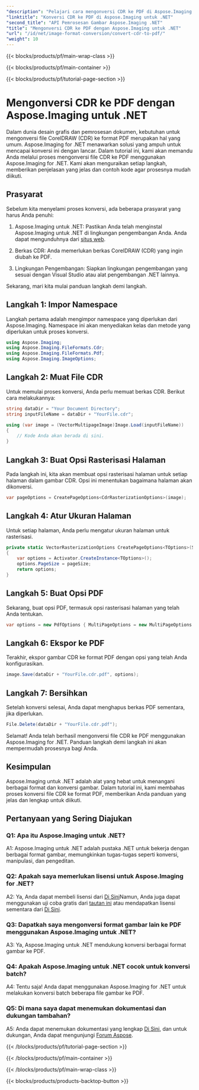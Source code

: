 ```yaml
---
"description": "Pelajari cara mengonversi CDR ke PDF di Aspose.Imaging untuk .NET. Panduan langkah demi langkah untuk konversi yang lancar."
"linktitle": "Konversi CDR ke PDF di Aspose.Imaging untuk .NET"
"second_title": "API Pemrosesan Gambar Aspose.Imaging .NET"
"title": "Mengonversi CDR ke PDF dengan Aspose.Imaging untuk .NET"
"url": "/id/net/image-format-conversion/convert-cdr-to-pdf/"
"weight": 10
---
```


{{< blocks/products/pf/main-wrap-class >}}

{{< blocks/products/pf/main-container >}}

{{< blocks/products/pf/tutorial-page-section >}}

# Mengonversi CDR ke PDF dengan Aspose.Imaging untuk .NET

Dalam dunia desain grafis dan pemrosesan dokumen, kebutuhan untuk mengonversi file CorelDRAW (CDR) ke format PDF merupakan hal yang umum. Aspose.Imaging for .NET menawarkan solusi yang ampuh untuk mencapai konversi ini dengan lancar. Dalam tutorial ini, kami akan memandu Anda melalui proses mengonversi file CDR ke PDF menggunakan Aspose.Imaging for .NET. Kami akan menguraikan setiap langkah, memberikan penjelasan yang jelas dan contoh kode agar prosesnya mudah diikuti.

## Prasyarat

Sebelum kita menyelami proses konversi, ada beberapa prasyarat yang harus Anda penuhi:

1. Aspose.Imaging untuk .NET: Pastikan Anda telah menginstal Aspose.Imaging untuk .NET di lingkungan pengembangan Anda. Anda dapat mengunduhnya dari [situs web](https://releases.aspose.com/imaging/net/).

2. Berkas CDR: Anda memerlukan berkas CorelDRAW (CDR) yang ingin diubah ke PDF.

3. Lingkungan Pengembangan: Siapkan lingkungan pengembangan yang sesuai dengan Visual Studio atau alat pengembangan .NET lainnya.

Sekarang, mari kita mulai panduan langkah demi langkah.

## Langkah 1: Impor Namespace

Langkah pertama adalah mengimpor namespace yang diperlukan dari Aspose.Imaging. Namespace ini akan menyediakan kelas dan metode yang diperlukan untuk proses konversi.

```csharp
using Aspose.Imaging;
using Aspose.Imaging.FileFormats.Cdr;
using Aspose.Imaging.FileFormats.Pdf;
using Aspose.Imaging.ImageOptions;
```

## Langkah 2: Muat File CDR

Untuk memulai proses konversi, Anda perlu memuat berkas CDR. Berikut cara melakukannya:

```csharp
string dataDir = "Your Document Directory";
string inputFileName = dataDir + "YourFile.cdr";

using (var image = (VectorMultipageImage)Image.Load(inputFileName))
{
    // Kode Anda akan berada di sini.
}
```

## Langkah 3: Buat Opsi Rasterisasi Halaman

Pada langkah ini, kita akan membuat opsi rasterisasi halaman untuk setiap halaman dalam gambar CDR. Opsi ini menentukan bagaimana halaman akan dikonversi.

```csharp
var pageOptions = CreatePageOptions<CdrRasterizationOptions>(image);
```

## Langkah 4: Atur Ukuran Halaman

Untuk setiap halaman, Anda perlu mengatur ukuran halaman untuk rasterisasi.

```csharp
private static VectorRasterizationOptions CreatePageOptions<TOptions>(Size pageSize) where TOptions : VectorRasterizationOptions
{
    var options = Activator.CreateInstance<TOptions>();
    options.PageSize = pageSize;
    return options;
}
```

## Langkah 5: Buat Opsi PDF

Sekarang, buat opsi PDF, termasuk opsi rasterisasi halaman yang telah Anda tentukan.

```csharp
var options = new PdfOptions { MultiPageOptions = new MultiPageOptions { PageRasterizationOptions = pageOptions } };
```

## Langkah 6: Ekspor ke PDF

Terakhir, ekspor gambar CDR ke format PDF dengan opsi yang telah Anda konfigurasikan.

```csharp
image.Save(dataDir + "YourFile.cdr.pdf", options);
```

## Langkah 7: Bersihkan

Setelah konversi selesai, Anda dapat menghapus berkas PDF sementara, jika diperlukan.

```csharp
File.Delete(dataDir + "YourFile.cdr.pdf");
```

Selamat! Anda telah berhasil mengonversi file CDR ke PDF menggunakan Aspose.Imaging for .NET. Panduan langkah demi langkah ini akan mempermudah prosesnya bagi Anda.

## Kesimpulan

Aspose.Imaging untuk .NET adalah alat yang hebat untuk menangani berbagai format dan konversi gambar. Dalam tutorial ini, kami membahas proses konversi file CDR ke format PDF, memberikan Anda panduan yang jelas dan lengkap untuk diikuti.

## Pertanyaan yang Sering Diajukan

### Q1: Apa itu Aspose.Imaging untuk .NET?

A1: Aspose.Imaging untuk .NET adalah pustaka .NET untuk bekerja dengan berbagai format gambar, memungkinkan tugas-tugas seperti konversi, manipulasi, dan pengeditan.

### Q2: Apakah saya memerlukan lisensi untuk Aspose.Imaging for .NET?

A2: Ya, Anda dapat membeli lisensi dari [Di Sini](https://purchase.aspose.com/buy)Namun, Anda juga dapat menggunakan uji coba gratis dari [tautan ini](https://releases.aspose.com/) atau mendapatkan lisensi sementara dari [Di Sini](https://purchase.aspose.com/temporary-license/).

### Q3: Dapatkah saya mengonversi format gambar lain ke PDF menggunakan Aspose.Imaging untuk .NET?

A3: Ya, Aspose.Imaging untuk .NET mendukung konversi berbagai format gambar ke PDF.

### Q4: Apakah Aspose.Imaging untuk .NET cocok untuk konversi batch?

A4: Tentu saja! Anda dapat menggunakan Aspose.Imaging for .NET untuk melakukan konversi batch beberapa file gambar ke PDF.

### Q5: Di mana saya dapat menemukan dokumentasi dan dukungan tambahan?

A5: Anda dapat menemukan dokumentasi yang lengkap [Di Sini](https://reference.aspose.com/imaging/net/), dan untuk dukungan, Anda dapat mengunjungi [Forum Aspose](https://forum.aspose.com/).

{{< /blocks/products/pf/tutorial-page-section >}}

{{< /blocks/products/pf/main-container >}}

{{< /blocks/products/pf/main-wrap-class >}}

{{< blocks/products/products-backtop-button >}}
